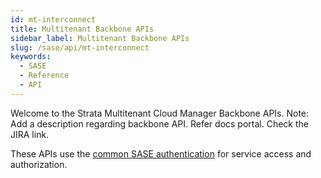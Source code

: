 ```yaml
---
id: mt-interconnect
title: Multitenant Backbone APIs
sidebar_label: Multitenant Backbone APIs
slug: /sase/api/mt-interconnect
keywords:
  - SASE
  - Reference
  - API
---
```


Welcome to the Strata Multitenant Cloud Manager Backbone APIs. 
Note: Add a description regarding backbone API. Refer docs portal. Check the JIRA link. 

These APIs use the [common SASE authentication](/sase/docs/getstarted) for service access and authorization.